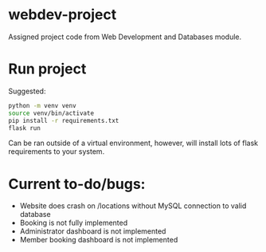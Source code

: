 # webdev-project

Assigned project code from Web Development and Databases module.

# Run project

Suggested:

```bash
python -m venv venv
source venv/bin/activate
pip install -r requirements.txt
flask run
```

Can be ran outside of a virtual environment, however, will install lots of flask requirements to your system.

# Current to-do/bugs:
- Website does crash on /locations without MySQL connection to valid database
- Booking is not fully implemented
- Administrator dashboard is not implemented
- Member booking dashboard is not implemented
